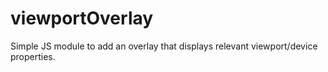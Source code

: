 # viewportOverlay
Simple JS module to add an overlay that displays relevant viewport/device properties.
